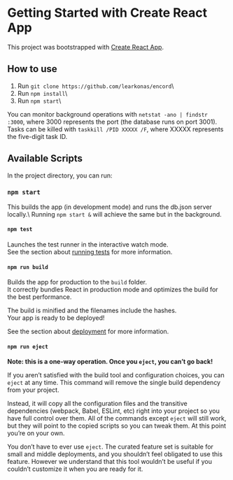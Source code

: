 # Getting Started with Create React App

This project was bootstrapped with [Create React App](https://github.com/facebook/create-react-app).

## How to use
1. Run `git clone https://github.com/learkonas/encord`\
2. Run `npm install`\
3. Run `npm start`\

You can monitor background operations with `netstat -ano | findstr :3000`, where 3000 represents the port (the database runs on port 3001). Tasks can be killed with `taskkill /PID XXXXX /F`, where XXXXX represents the five-digit task ID.

## Available Scripts

In the project directory, you can run:

### `npm start`

This builds the app (in development mode) and runs the db.json server locally.\ Running `npm start &` will achieve the same but in the background.

#### `npm test`

Launches the test runner in the interactive watch mode.\
See the section about [running tests](https://facebook.github.io/create-react-app/docs/running-tests) for more information.

#### `npm run build`

Builds the app for production to the `build` folder.\
It correctly bundles React in production mode and optimizes the build for the best performance.

The build is minified and the filenames include the hashes.\
Your app is ready to be deployed!

See the section about [deployment](https://facebook.github.io/create-react-app/docs/deployment) for more information.

#### `npm run eject`

**Note: this is a one-way operation. Once you `eject`, you can’t go back!**

If you aren’t satisfied with the build tool and configuration choices, you can `eject` at any time. This command will remove the single build dependency from your project.

Instead, it will copy all the configuration files and the transitive dependencies (webpack, Babel, ESLint, etc) right into your project so you have full control over them. All of the commands except `eject` will still work, but they will point to the copied scripts so you can tweak them. At this point you’re on your own.

You don’t have to ever use `eject`. The curated feature set is suitable for small and middle deployments, and you shouldn’t feel obligated to use this feature. However we understand that this tool wouldn’t be useful if you couldn’t customize it when you are ready for it.

